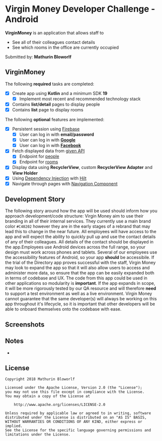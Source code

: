 # Virgin Money Developer Challenge - Android

**VirginMoney** is an application that allows staff to
* See all of their colleagues contact details
* See which rooms in the office are currently occupied

Submitted by: **Mathurin Bloworlf**

## VirginMoney

The following **required** tasks are completed:

* [X] Create app using **Kotlin** and a minimum SDK **19**
  * [X] Implement most recent and recommended technology stack
* [X] Contains **list/detail** pages to display people
* [X] Contains **list** page to display rooms

The following **optional** features are implemented:

* [X] Persistent session using [Firebase](https://firebase.google.com/)
  * [X] User can log in with **email/password**
  * [X] User can log in with [**Google**](https://firebase.google.com/docs/auth/android/google-signin)
  * [X] User can log in with [**Facebook**](https://firebase.google.com/docs/auth/android/facebook-login)
* [X] Fetch displayed data from [given API](https://61e947967bc0550017bc61bf.mockapi.io/api/v1/)
  * [X] Endpoint for [people](https://61e947967bc0550017bc61bf.mockapi.io/api/v1/people)
  * [X] Endpoint for [rooms](https://61e947967bc0550017bc61bf.mockapi.io/api/v1/rooms)
* [X] Display data using **RecyclerView**, custom **RecyclerView Adapter** and **View Holder**
* [X] Using [Dependency Injection](https://developer.android.com/training/dependency-injection) with [Hilt](https://developer.android.com/training/dependency-injection/hilt-android)
* [X] Navigate through pages with [Navigation Component](https://developer.android.com/guide/navigation/get-started)

## Development Story

The following story around how the app will be used should inform how you approach development/code structure:
Virgin Money aim to use their branding in all of their internal services. They currently use a main brand color
`#C40202` however they are in the early stages of a rebrand that may lead this to change in the near future.
All employees will have access to the app and will expect the ability to quickly pull up and use the contact details of any of their colleagues. All details of the contact should be displayed in the app.Employees use Android devices across the full range, so your design must work across phones and tablets. Several of our employees use the accessibility features of Android, so your app **should** be accessibile.
If the trial of the Directory app proves successful with the staff, Virgin Money may look to expand the app so that it will also allow users to access and administer more data, so ensure that the app can be easily expanded both in terms of codebase and UX.  The code from this app could be used in other applications so modularity is **important**. If the app expands in scope, it will be more rigorously tested by our QA resource and will therefore **need** to support a test environment as well as a live environment.
Virgin Money cannot guarantee that the same developer(s) will always be working on this app throughout it's lifecycle, so it is important that other developers will be able to onboard themselves onto the codebase with ease.

## Screenshots



## Notes

-

## License

    Copyright 2018 Mathurin Bloworlf

    Licensed under the Apache License, Version 2.0 (the "License");
    you may not use this file except in compliance with the License.
    You may obtain a copy of the License at

        http://www.apache.org/licenses/LICENSE-2.0

    Unless required by applicable law or agreed to in writing, software
    distributed under the License is distributed on an "AS IS" BASIS,
    WITHOUT WARRANTIES OR CONDITIONS OF ANY KIND, either express or implied.
    See the License for the specific language governing permissions and
    limitations under the License.